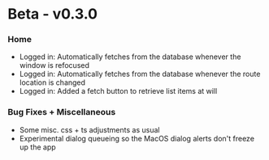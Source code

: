 # Beta - v0.3.0

### Home
- Logged in: Automatically fetches from the database whenever the window is refocused
- Logged in: Automatically fetches from the database whenever the route location is changed
- Logged in: Added a fetch button to retrieve list items at will

### Bug Fixes + Miscellaneous
- Some misc. css + ts adjustments as usual
- Experimental dialog queueing so the MacOS dialog alerts don't freeze up the app